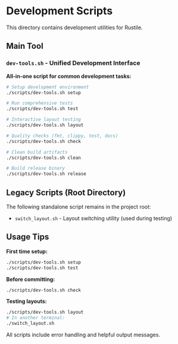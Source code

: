 # Development Scripts

This directory contains development utilities for Rustile.

## Main Tool

### `dev-tools.sh` - Unified Development Interface

**All-in-one script for common development tasks:**

```bash
# Setup development environment
./scripts/dev-tools.sh setup

# Run comprehensive tests
./scripts/dev-tools.sh test

# Interactive layout testing
./scripts/dev-tools.sh layout

# Quality checks (fmt, clippy, test, docs)
./scripts/dev-tools.sh check

# Clean build artifacts
./scripts/dev-tools.sh clean

# Build release binary
./scripts/dev-tools.sh release
```

## Legacy Scripts (Root Directory)

The following standalone script remains in the project root:

- `switch_layout.sh` - Layout switching utility (used during testing)

## Usage Tips

**First time setup:**
```bash
./scripts/dev-tools.sh setup
./scripts/dev-tools.sh test
```

**Before committing:**
```bash
./scripts/dev-tools.sh check
```

**Testing layouts:**
```bash
./scripts/dev-tools.sh layout
# In another terminal:
./switch_layout.sh
```

All scripts include error handling and helpful output messages.